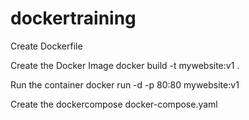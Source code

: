 # dockertraining

Create Dockerfile

Create the Docker Image
docker build -t mywebsite:v1 .

Run the container
docker run -d -p 80:80 mywebsite:v1

Create the dockercompose
docker-compose.yaml